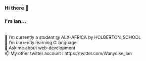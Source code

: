 ### Hi there 👋

<h3>I'm Ian...</h3></br>
🔭 I’m currently a student @ ALX-AFRICA by HOLBERTON_SCHOOL</br>
🌱 I’m currently learning C language</br>
💬 Ask me about web-development</br>
📫 My other twitter account : https://twitter.com/Wanyoike_Ian </br>
